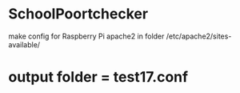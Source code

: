 # SchoolPoortchecker

make config for Raspberry Pi apache2
in folder /etc/apache2/sites-available/

# output folder = test17.conf

